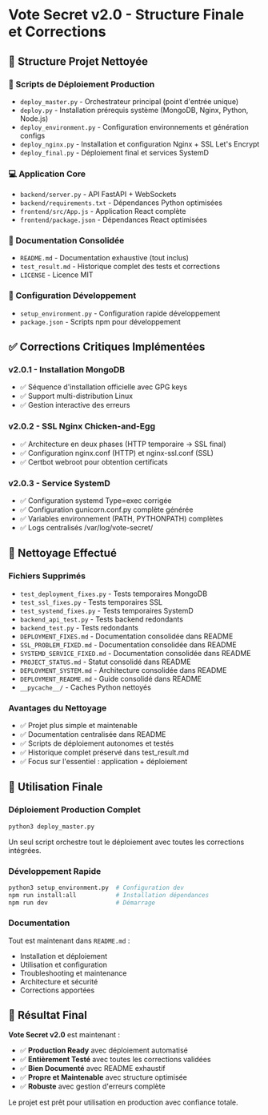 # Vote Secret v2.0 - Structure Finale et Corrections

## 📁 Structure Projet Nettoyée

### 🎯 Scripts de Déploiement Production
- `deploy_master.py` - Orchestrateur principal (point d'entrée unique)
- `deploy.py` - Installation prérequis système (MongoDB, Nginx, Python, Node.js)
- `deploy_environment.py` - Configuration environnements et génération configs
- `deploy_nginx.py` - Installation et configuration Nginx + SSL Let's Encrypt
- `deploy_final.py` - Déploiement final et services SystemD

### 💻 Application Core
- `backend/server.py` - API FastAPI + WebSockets
- `backend/requirements.txt` - Dépendances Python optimisées
- `frontend/src/App.js` - Application React complète
- `frontend/package.json` - Dépendances React optimisées

### 📖 Documentation Consolidée
- `README.md` - Documentation exhaustive (tout inclus)
- `test_result.md` - Historique complet des tests et corrections
- `LICENSE` - Licence MIT

### 🔧 Configuration Développement
- `setup_environment.py` - Configuration rapide développement
- `package.json` - Scripts npm pour développement

## ✅ Corrections Critiques Implémentées

### v2.0.1 - Installation MongoDB
- ✅ Séquence d'installation officielle avec GPG keys
- ✅ Support multi-distribution Linux
- ✅ Gestion interactive des erreurs

### v2.0.2 - SSL Nginx Chicken-and-Egg
- ✅ Architecture en deux phases (HTTP temporaire → SSL final)
- ✅ Configuration nginx.conf (HTTP) et nginx-ssl.conf (SSL)
- ✅ Certbot webroot pour obtention certificats

### v2.0.3 - Service SystemD
- ✅ Configuration systemd Type=exec corrigée
- ✅ Configuration gunicorn.conf.py complète générée
- ✅ Variables environnement (PATH, PYTHONPATH) complètes
- ✅ Logs centralisés /var/log/vote-secret/

## 🧹 Nettoyage Effectué

### Fichiers Supprimés
- `test_deployment_fixes.py` - Tests temporaires MongoDB
- `test_ssl_fixes.py` - Tests temporaires SSL
- `test_systemd_fixes.py` - Tests temporaires SystemD
- `backend_api_test.py` - Tests backend redondants
- `backend_test.py` - Tests redondants
- `DEPLOYMENT_FIXES.md` - Documentation consolidée dans README
- `SSL_PROBLEM_FIXED.md` - Documentation consolidée dans README
- `SYSTEMD_SERVICE_FIXED.md` - Documentation consolidée dans README
- `PROJECT_STATUS.md` - Statut consolidé dans README
- `DEPLOYMENT_SYSTEM.md` - Architecture consolidée dans README
- `DEPLOYMENT_README.md` - Guide consolidé dans README
- `__pycache__/` - Caches Python nettoyés

### Avantages du Nettoyage
- ✅ Projet plus simple et maintenable
- ✅ Documentation centralisée dans README
- ✅ Scripts de déploiement autonomes et testés
- ✅ Historique complet préservé dans test_result.md
- ✅ Focus sur l'essentiel : application + déploiement

## 🚀 Utilisation Finale

### Déploiement Production Complet
```bash
python3 deploy_master.py
```
Un seul script orchestre tout le déploiement avec toutes les corrections intégrées.

### Développement Rapide
```bash
python3 setup_environment.py  # Configuration dev
npm run install:all           # Installation dépendances
npm run dev                   # Démarrage
```

### Documentation
Tout est maintenant dans `README.md` :
- Installation et déploiement
- Utilisation et configuration
- Troubleshooting et maintenance
- Architecture et sécurité
- Corrections apportées

## 🎯 Résultat Final

**Vote Secret v2.0** est maintenant :
- ✅ **Production Ready** avec déploiement automatisé
- ✅ **Entièrement Testé** avec toutes les corrections validées
- ✅ **Bien Documenté** avec README exhaustif
- ✅ **Propre et Maintenable** avec structure optimisée
- ✅ **Robuste** avec gestion d'erreurs complète

Le projet est prêt pour utilisation en production avec confiance totale.